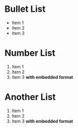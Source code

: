 ﻿# Bullet List

* Item 1
* Item 2
* Item 3

# Number List

1. Item 1
2. Item 2 
3. Item 3 **with embedded format**

# Another List

1. Item 1
2. Item 2
3. Item 3 **with embedded format**
